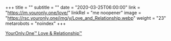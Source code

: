 +++
title = ""
subtitle = ""
date = "2020-03-25T06:00:00"
link = "https://im.youronly.one/love/"
linkRel = "me noopener"
image = "https://rsc.youronly.one/img/y/Love_and_Relationship.webp"
weight = "23"
metarobots = "noindex"
+++

<a href="https://im.youronly.one/love/" rel="me noopener" referrerpolicy="strict-origin-when-cross-origin">YourOnly.One™ Love &amp; Relationship™</a>
